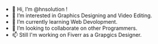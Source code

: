 - 👋 Hi, I’m @hnsolution !
- 👀 I’m interested in Graphics Designing and Video Editing.
- 🌱 I’m currently learning Web Devolopment.
- 💞️ I’m looking to collaborate on other Programmers.
- 📫 Still I'm working on Fiverr as a Grapgics Designer.

<!---
hnsolution/hnsolution is a ✨ special ✨ repository because its `README.md` (this file) appears on your GitHub profile.
You can click the Preview link to take a look at your changes.
--->
